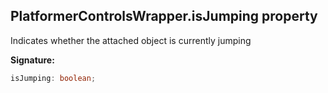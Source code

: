 
## PlatformerControlsWrapper.isJumping property

Indicates whether the attached object is currently jumping

**Signature:**

```typescript
isJumping: boolean;
```
